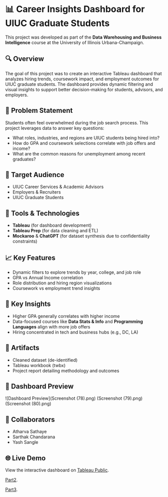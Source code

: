 # 📊 Career Insights Dashboard for UIUC Graduate Students

This project was developed as part of the **Data Warehousing and Business Intelligence** course at the University of Illinois Urbana-Champaign.

## 🔍 Overview

The goal of this project was to create an interactive Tableau dashboard that analyzes hiring trends, coursework impact, and employment outcomes for UIUC graduate students. The dashboard provides dynamic filtering and visual insights to support better decision-making for students, advisors, and employers.

## 💼 Problem Statement

Students often feel overwhelmed during the job search process. This project leverages data to answer key questions:
- What roles, industries, and regions are UIUC students being hired into?
- How do GPA and coursework selections correlate with job offers and income?
- What are the common reasons for unemployment among recent graduates?

## 👥 Target Audience
- UIUC Career Services & Academic Advisors
- Employers & Recruiters
- UIUC Graduate Students

## 🔧 Tools & Technologies
- **Tableau** (for dashboard development)
- **Tableau Prep** (for data cleaning and ETL)
- **Mockaroo** & **ChatGPT** (for dataset synthesis due to confidentiality constraints)

## 📈 Key Features
- Dynamic filters to explore trends by year, college, and job role
- GPA vs Annual Income correlation
- Role distribution and hiring region visualizations
- Coursework vs employment trend insights

## 🧠 Key Insights
- Higher GPA generally correlates with higher income
- Data-focused courses like **Data Stats & Info** and **Programming Languages** align with more job offers
- Hiring concentrated in tech and business hubs (e.g., DC, LA)

## 📎 Artifacts
- Cleaned dataset (de-identified)
- Tableau workbook (twbx)
- Project report detailing methodology and outcomes

## 📸 Dashboard Preview

![Dashboard Preview](Screenshot (78).png)
(Screenshot (79).png)
(Screenshot (80).png)


## 🤝 Collaborators
- Atharva Sathaye  
- Sarthak Chandarana  
- Yash Sangle

## 🌐 Live Demo

View the interactive dashboard on [Tableau Public](https://public.tableau.com/app/profile/atharva.anil.sathaye/viz/DWBI_Final_Project_17442510647970/StudentHiringData?publish=yes).

[Part2](https://public.tableau.com/app/profile/atharva.anil.sathaye/viz/DWBI_Final_Project_part2/EmployersRoleCollege).

[Part3](https://public.tableau.com/app/profile/atharva.anil.sathaye/viz/DWBI_Final_Project_part3/AcademicHiringCorrelation).


